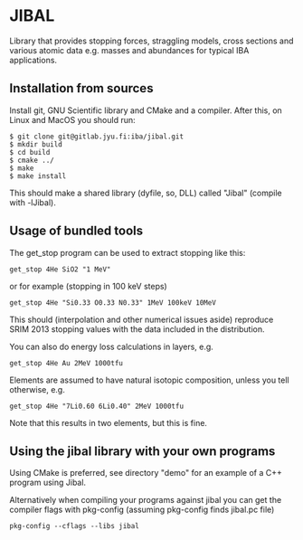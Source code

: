 # JIBAL

Library that provides stopping forces, straggling models, cross sections and various atomic data e.g. masses and abundances for typical IBA applications.

## Installation from sources

Install git, GNU Scientific library and CMake and a compiler. After this, on Linux and MacOS you should run:

~~~~
$ git clone git@gitlab.jyu.fi:iba/jibal.git
$ mkdir build
$ cd build
$ cmake ../
$ make
$ make install 
~~~~

This should make a shared library (dyfile, so, DLL) called "Jibal" (compile with -lJibal).

## Usage of bundled tools

The get\_stop program can be used to extract stopping like this:
~~~~
get_stop 4He SiO2 "1 MeV"
~~~~

or for example (stopping in 100 keV steps)
~~~~
get_stop 4He "Si0.33 O0.33 N0.33" 1MeV 100keV 10MeV
~~~~
This should (interpolation and other numerical issues aside) reproduce SRIM 2013 stopping values with the data included in the distribution.


You can also do energy loss calculations in layers, e.g.
~~~~
get_stop 4He Au 2MeV 1000tfu
~~~~

Elements are assumed to have natural isotopic composition, unless you tell otherwise, e.g.
~~~~
get_stop 4He "7Li0.60 6Li0.40" 2MeV 1000tfu
~~~~
Note that this results in two elements, but this is fine. 

## Using the jibal library with your own programs

Using CMake is preferred, see directory "demo" for an example of a C++ program using Jibal.

Alternatively when compiling your programs against jibal you can get the compiler flags with pkg-config (assuming pkg-config finds jibal.pc file)

~~~~
pkg-config --cflags --libs jibal
~~~~

